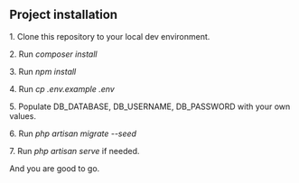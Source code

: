 ## Project installation

<p>1. Clone this repository to your local dev environment.</p>
<p>2. Run <i>composer install</i></p>
<p>3. Run <i>npm install</i></p>
<p>4. Run <i>cp .env.example .env</i></p>
<p>5. Populate DB_DATABASE, DB_USERNAME, DB_PASSWORD with your own values.</p>
<p>6. Run <i>php artisan migrate --seed</i></p>
<p>7. Run <i>php artisan serve</i> if needed.</p>

And you are good to go.

